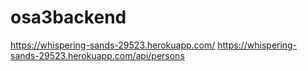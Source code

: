# osa3backend
https://whispering-sands-29523.herokuapp.com/
https://whispering-sands-29523.herokuapp.com/api/persons
